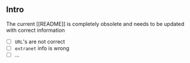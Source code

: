 
## Intro

The current [[README]] is completely obsolete and needs to be updated with correct information

- [ ] `URL`'s are not correct
- [ ] `extranet` info is wrong
- [ ] ...

